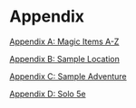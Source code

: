 # Appendix

[Appendix A: Magic Items A-Z](./A1_Magic_Items_A_through_Z/Magic_Items_A_through_Z.md)

[Appendix B: Sample Location](./A2_Sample_Location/Sample_Location.md)

[Appendix C: Sample Adventure](./A3_Sample_Adventure/Sample_Adventure.md)

[Appendix D: Solo 5e](./A4_Solo_Free5e/Solo_Free5e.md)
